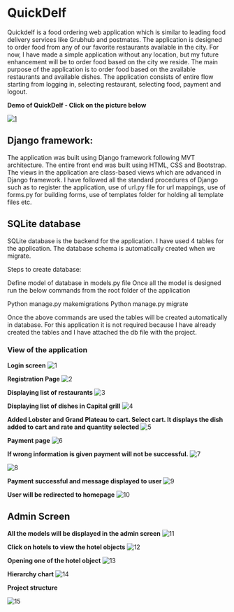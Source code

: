 # QuickDelf

Quickdelf is a food ordering web application which is similar to leading food delivery services like Grubhub and postmates. The application is designed to order food from any of our favorite restaurants available in the city. For now, I have made a simple application without any location, but my future enhancement will be to order food based on the city we reside. The main purpose of the application is to order food based on the available restaurants and available dishes. The application consists of entire flow starting from logging in, selecting restaurant, selecting food, payment and logout.  

**Demo of QuickDelf - Click on the picture below**

[![1](https://user-images.githubusercontent.com/17997235/40793393-e843aa96-64c1-11e8-8e0e-3a155ddc59b8.png)](https://youtu.be/TdWKZPwwflM)

## Django framework:

The application was built using Django framework following MVT architecture. The entire front end was built using HTML, CSS and Bootstrap. The views in the application are class-based views which are advanced in Django framework. I have followed all the standard procedures of Django such as to register the application, use of url.py file for url mappings, use of forms.py for building forms, use of templates folder for holding all template files etc. 

## SQLite database

SQLite database is the backend for the application. I have used 4 tables for the application. The database schema is automatically created when we migrate. 

Steps to create database:

Define model of database in models.py file 
Once all the model is designed run the below commands from the root folder of the application

Python manage.py makemigrations
Python manage.py migrate

Once the above commands are used the tables will be created automatically in database. For this application it is not required because I have already created the tables and I have attached the db file with the project.

### View of the application

**Login screen**
![1](https://user-images.githubusercontent.com/17997235/40793393-e843aa96-64c1-11e8-8e0e-3a155ddc59b8.png)

**Registration Page**
![2](https://user-images.githubusercontent.com/17997235/40793394-e8528868-64c1-11e8-976d-911e9ae6bf4a.png)

**Displaying list of restaurants**
![3](https://user-images.githubusercontent.com/17997235/40793395-e85fe71a-64c1-11e8-8d3e-ac5e26deeb7d.png)

**Displaying list of dishes in Capital grill**
![4](https://user-images.githubusercontent.com/17997235/40793396-e871e8d4-64c1-11e8-854f-8321068b3153.png)

**Added Lobster and Grand Plateau to cart. Select cart. It displays the dish added to cart and rate and quantity selected**
![5](https://user-images.githubusercontent.com/17997235/40793397-e8827b18-64c1-11e8-9e0a-1375b938e0e1.png)

**Payment page**
![6](https://user-images.githubusercontent.com/17997235/40793398-e8942926-64c1-11e8-9911-bd6dc985ff3b.png)

**If wrong information is given payment will not be successful.**
![7](https://user-images.githubusercontent.com/17997235/40793399-e8c7a7c4-64c1-11e8-9a69-aa1bf6de619b.png)

![8](https://user-images.githubusercontent.com/17997235/40793400-e8ddb802-64c1-11e8-80e3-90d6034a1988.png)

**Payment successful and message displayed to user**
![9](https://user-images.githubusercontent.com/17997235/40793401-e90c84fc-64c1-11e8-857a-dd9bbf143902.png)

**User will be redirected to homepage**
![10](https://user-images.githubusercontent.com/17997235/40793402-e91e99b2-64c1-11e8-8aea-b81cb959e09c.png)

## Admin Screen

**All the models will be displayed in the admin screen**
![11](https://user-images.githubusercontent.com/17997235/40793403-e93d1d42-64c1-11e8-8b73-9a9ee3587312.png)

**Click on hotels to view the hotel objects**
![12](https://user-images.githubusercontent.com/17997235/40793404-e95409e4-64c1-11e8-8679-1f0be4e525c1.png)

**Opening one of the hotel object**
![13](https://user-images.githubusercontent.com/17997235/40793405-e982d0f8-64c1-11e8-9784-8875d9311cf4.png)

**Hierarchy chart**
![14](https://user-images.githubusercontent.com/17997235/40793406-e9aa11fe-64c1-11e8-8133-510fd4795837.png)

**Project structure**

![15](https://user-images.githubusercontent.com/17997235/40793407-e9c95654-64c1-11e8-9451-165e6bbb7ae8.png)




